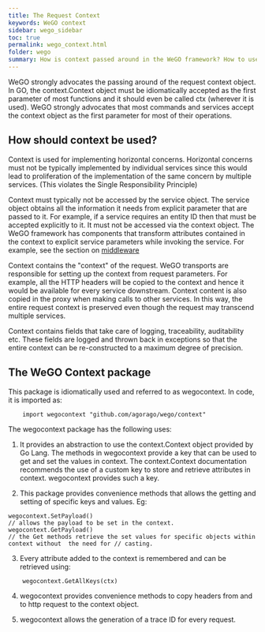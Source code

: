 ```yaml
---
title: The Request Context
keywords: WeGO context
sidebar: wego_sidebar
toc: true
permalink: wego_context.html
folder: wego
summary: How is context passed around in the WeGO framework? How to use it? Who can access it?
---
```

WeGO strongly advocates the passing around of the request context object. In GO, the context.Context object must be idiomatically accepted as the first parameter of most functions and it should even be called ctx (wherever it is used). WeGO strongly advocates that most commands and services accept the context object as the first parameter for most of their operations.

## How should context be used?
Context is used for implementing horizontal concerns. Horizontal concerns must not be typically implemented by individual services since this would lead to proliferation of the implementation of the same concern by multiple services. (This violates the Single Responsibility Principle)

Context must typically not be accessed by the service object. The service object obtains all the information it needs from explicit parameter that are passed to it. For example, if a service requires an entity ID then that must be accepted explicitly to it. It must not be accessed via the context object. The WeGO framework has components that transform attributes contained in the context to explicit service parameters while invoking the service. For example, see the section on [middleware](middleware.html)

Context contains the "context" of the request. WeGO transports are responsible for setting up the context from request parameters. For example, all the HTTP headers will be copied to the context and hence it would be available for every service downstream. Context content is also copied in the proxy when making calls to other services. In this way, the entire request context is preserved even though the request may transcend multiple services. 

Context contains fields that take care of logging, traceability, auditability etc. These fields are logged and thrown back in exceptions so that the entire context can be re-constructed to a maximum degree of precision. 

## The WeGO Context package
This package is idiomatically used and referred to as wegocontext. In code, it is imported as: 
```
    import wegocontext "github.com/agorago/wego/context"
```
The wegocontext package has the following uses:

1. It provides an abstraction to use the context.Context object provided by Go Lang. The methods in wegocontext provide a key that can be used to get and set the values in context. The context.Context documentation recommends the use of a custom key to store and retrieve attributes in context. wegocontext provides such a key.

2. This package provides convenience methods that allows the getting and setting of specific keys and values. Eg:
```
wegocontext.SetPayload()
// allows the payload to be set in the context. 
wegocontext.GetPayload() 
// the Get methods retrieve the set values for specific objects within context without  the need for // casting.
```
3. Every attribute added to the context is remembered and can be retrieved using: 
```
    wegocontext.GetAllKeys(ctx)
```
4. wegocontext provides convenience methods to copy headers from and to http request to the context object.

5. wegocontext allows the generation of a trace ID for every request. 


